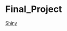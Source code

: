 # Final_Project

[Shiny](https://dikshashrestha.shinyapps.io/Final_Project/?_ga=2.79845905.723130259.1650075275-1181248765.1650075275)
